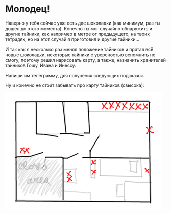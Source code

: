 # Молодец!

Наверно у тебя сейчас уже есть две шоколадки (как минимум, раз ты дошел до этого момента).
Конечно ты мог случайно обнаружить и другие тайники, как например в метре от предыдущего, на твоих тетрадях, но на этот случай я приготовил и другие тайники... 

И так как я несколько раз менял положение тайников и прятал всё новые шоколадки, некоторые тайники с увереностью вспомнить не смогу, поэтому решил нарисовать карту, а также, назначить хранителей тайников Гошу, Ивана и Инессу.

Напиши им телеграмму, для получения следующих подсказок.

Ну и конечно не стоит забывать про карту тайников (свысока):

![map overview](https://github.com/likeanauthor/present/blob/master/map.png)
